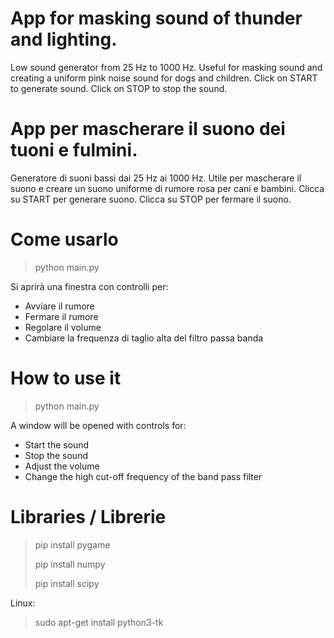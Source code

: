 # App for masking sound of thunder and lighting.
Low sound generator from 25 Hz to 1000 Hz. 
Useful for masking sound and creating a uniform pink noise sound for dogs and children.
Click on START to generate sound.
Click on STOP to stop the sound.

# App per mascherare il suono dei tuoni e fulmini.
Generatore di suoni bassi dai 25 Hz ai 1000 Hz. 
Utile per mascherare il suono e creare un suono uniforme di rumore rosa per cani e bambini.
Clicca su START per generare suono.
Clicca su STOP per fermare il suono.

# Come usarlo
> python main.py

Si aprirà una finestra con controlli per:
- Avviare il rumore
- Fermare il rumore
- Regolare il volume
- Cambiare la frequenza di taglio alta del filtro passa banda


# How to use it
> python main.py

A window will be opened with controls for:
- Start the sound
- Stop the sound
- Adjust the volume
- Change the high cut-off frequency of the band pass filter

# Libraries / Librerie
> pip install pygame
> 
> pip install numpy
> 
> pip install scipy

Linux:
> sudo apt-get install python3-tk

